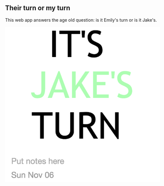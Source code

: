 ## Their turn or my turn

This web app answers the age old question: is it Emily's turn or is it Jake's.

[![screenshot](screenshot.png)](http://jzwood.neocities.org/turn/)
